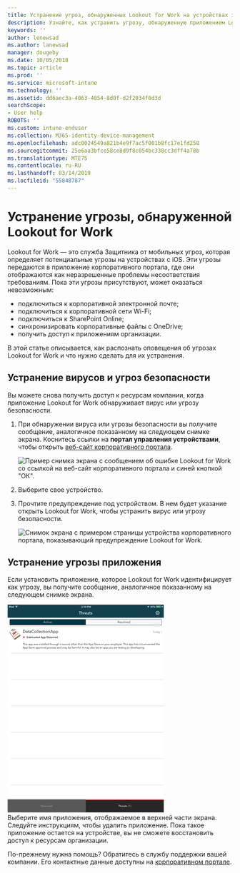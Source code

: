 ```yaml
---
title: Устранение угроз, обнаруженных Lookout for Work на устройствах iOS | Документы Майкрософт
description: Узнайте, как устранить угрозу, обнаруженную приложением Lookout for Work на устройстве с iOS.
keywords: ''
author: lenewsad
ms.author: lanewsad
manager: dougeby
ms.date: 10/05/2018
ms.topic: article
ms.prod: ''
ms.service: microsoft-intune
ms.technology: ''
ms.assetid: dd6aec3a-4063-4054-8d0f-d2f2034f0d3d
searchScope:
- User help
ROBOTS: ''
ms.custom: intune-enduser
ms.collection: M365-identity-device-management
ms.openlocfilehash: adc0024549a821b4e9f7ac5f001b8fc17e1fd258
ms.sourcegitcommit: 25e6aa3bfce58ce8d9f8c054bc338cc3dff4a78b
ms.translationtype: MTE75
ms.contentlocale: ru-RU
ms.lasthandoff: 03/14/2019
ms.locfileid: "55848787"
---
```

# <a name="resolve-a-threat-found-by-lookout-for-work"></a>Устранение угрозы, обнаруженной Lookout for Work  

Lookout for Work — это служба Защитника от мобильных угроз, которая определяет потенциальные угрозы на устройствах с iOS. Эти угрозы передаются в приложение корпоративного портала, где они отображаются как неразрешенные проблемы несоответствия требованиям. Пока эти угрозы присутствуют, может оказаться невозможным:

* подключиться к корпоративной электронной почте;
* подключиться к корпоративной сети Wi-Fi;
* подключиться к SharePoint Online;
* синхронизировать корпоративные файлы с OneDrive;
* получить доступ к приложениям организации.

В этой статье описывается, как распознать оповещения об угрозах Lookout for Work и что нужно сделать для их устранения. 

## <a name="troubleshoot-virus-or-security-threat"></a>Устранение вирусов и угроз безопасности  
Вы можете снова получить доступ к ресурсам компании, когда приложение Lookout for Work обнаруживает вирус или угрозу безопасности.  

1. При обнаружении вируса или угрозы безопасности вы получите сообщение, аналогичное показанному на следующем снимке экрана. Коснитесь ссылки на **портал управления устройствами**, чтобы открыть [веб-сайт корпоративного портала](https://portal.manage.microsoft.com/devices).  

    ![Пример снимка экрана с сообщением об ошибке Lookout for Work со ссылкой на веб-сайт корпоративного портала и синей кнопкой "ОК".](./media/mtd-go-to-device-management-portal-android.png)  

2. Выберите свое устройство.  
3. Прочтите предупреждение под устройством. В нем будет указание открыть Lookout for Work, чтобы устранить вирус или угрозу безопасности.     

    ![Снимок экрана с примером страницы устройства корпоративного портала, показывающий предупреждение Lookout for Work.](./media/CP-lookout-virus-banner-1808.png)  

## <a name="troubleshoot-an-app-threat"></a>Устранение угрозы приложения   
Если установить приложение, которое Lookout for Work идентифицирует как угрозу, вы получите сообщение, аналогичное показанному на следующем снимке экрана.  

![Пример снимка экрана, показывающий список активных и устраненных угроз приложений, обнаруженных Lookout for Work.](./media/ios-lfw-threat-example.png)    
Выберите имя приложения, отображаемое в верхней части экрана. Следуйте инструкциям, чтобы удалить приложение. Пока такое приложение остается на устройстве, вы не сможете восстановить доступ к ресурсам организации.    

По-прежнему нужна помощь? Обратитесь в службу поддержки вашей компании. Его контактные данные доступны на [корпоративном портале](https://go.microsoft.com/fwlink/?linkid=2010980).    

